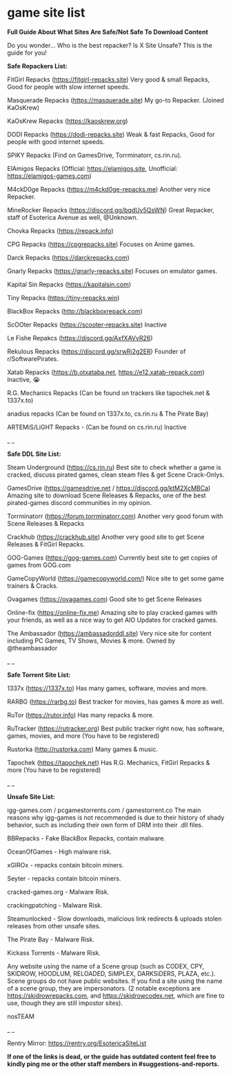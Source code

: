 # game site list

**Full Guide About What Sites Are Safe/Not Safe To Download Content**

Do you wonder... Who is the best repacker? Is X Site Unsafe? This is the guide for you!

**Safe Repackers List:**

FitGirl Repacks (<https://fitgirl-repacks.site>) Very good & small Repacks, Good for people with slow internet speeds.

Masquerade Repacks (https://masquerade.site) My go-to Repacker. (Joined KaOsKrew)

KaOsKrew Repacks (https://kaoskrew.org)

DODI Repacks (https://dodi-repacks.site) Weak & fast Repacks, Good for people with good internet speeds.

SPiKY Repacks (Find on GamesDrive, Torrminatorr, cs.rin.ru).

ElAmigos Repacks (Official: https://elamigos.site, Unofficial: https://elamigos-games.com)

M4ckD0ge Repacks (https://m4ckd0ge-repacks.me) Another very nice Repacker.

MineRocker Repacks (<https://discord.gg/bqdUv5QsWN>) Great Repacker, staff of Esoterica Avenue as well, @Unknown.

Chovka Repacks (https://repack.info)

CPG Repacks (https://cpgrepacks.site) Focuses on Anime games.

Darck Repacks (https://darckrepacks.com)

Gnarly Repacks (https://gnarly-repacks.site) Focuses on emulator games.

Kapital Sin Repacks (https://kapitalsin.com)

Tiny Repacks (https://tiny-repacks.win)

BlackBox Repacks (http://blackboxrepack.com)

ScOOter Repacks (https://scooter-repacks.site) Inactive

Le Fishe Repakcs (<https://discord.gg/AxfXAVvR26>)

Rekulous Repacks (<https://discord.gg/srwRj2g2ER>) Founder of r/SoftwarePirates.

Xatab Repacks (https://b.otxataba.net, https://e12.xatab-repack.com) Inactive, 😭

R.G. Mechanics Repacks (Can be found on trackers like tapochek.net & 1337x.to)

anadius repacks (Can be found on 1337x.to, cs.rin.ru & The Pirate Bay)

ARTEMiS/LiGHT Repacks - (Can be found on cs.rin.ru) Inactive

_ _

**Safe DDL Site List:**

Steam Underground (https://cs.rin.ru) Best site to check whether a game is cracked, discuss pirated games, clean steam files & get Scene Crack-Onlys.

GamesDrive (https://gamesdrive.net / <https://discord.gg/ktM2XcMBCa>) Amazing site to download Scene Releases & Repacks, one of the best pirated-games discord communities in my opinion.

Torrminatorr (https://forum.torrminatorr.com) Another very good forum with Scene Releases & Repacks

Crackhub (https://crackhub.site) Another very good site to get Scene Releases & FitGirl Repacks.

GOG-Games (https://gog-games.com) Currently best site to get copies of games from GOG.com

GameCopyWorld (https://gamecopyworld.com/) Nice site to get some game trainers & Cracks.

Ovagames (https://ovagames.com) Good site to get Scene Releases

Online-fix (https://online-fix.me) Amazing site to play cracked games with your friends, as well as a nice way to get AIO Updates for cracked games.

The Ambassador (<https://ambassadorddl.site>) Very nice site for content including PC Games, TV Shows, Movies & more. Owned by @theambassador

_ _

**Safe Torrent Site List:**

1337x (https://1337x.to) Has many games, software, movies and more.

RARBG (https://rarbg.to) Best tracker for movies, has games & more as well.

RuTor (https://rutor.info) Has many repacks & more.

RuTracker (https://rutracker.org) Best public tracker right now, has software, games, movies, and more (You have to be registered)

Rustorka (http://rustorka.com) Many games & music.

Tapochek (https://tapochek.net) Has R.G. Mechanics, FitGirl Repacks & more (You have to be registered)

_ _

**Unsafe Site List:**

igg-games.com / pcgamestorrents.com / gamestorrent.co The main reasons why igg-games is not recommended is due to their history of shady behavior, such as including their own form of DRM into their .dll files.

BBRepacks - Fake BlackBox Repacks, contain malware.

OceanOfGames - High malware risk.

xGIROx - repacks contain bitcoin miners.

Seyter - repacks contain bitcoin miners.

cracked-games.org - Malware Risk.

crackingpatching - Malware Risk.

Steamunlocked - Slow downloads, malicious link redirects & uploads stolen releases from other unsafe sites.

The Pirate Bay - Malware Risk.

Kickass Torrents - Malware Risk.

Any website using the name of a Scene group (such as CODEX, CPY, SKIDROW, HOODLUM, RELOADED, SiMPLEX, DARKSiDERS, PLAZA, etc.). Scene groups do not have public websites. If you find a site using the name of a scene group, they are impersonators. (2 notable exceptions are https://skidrowrepacks.com, and https://skidrowcodex.net, which are fine to use, though they are still impostor sites).

nosTEAM

_ _

Rentry Mirror: https://rentry.org/EsotericaSiteList

**If one of the links is dead, or the guide has outdated content feel free to kindly ping me or the other staff members in #suggestions-and-reports.**

